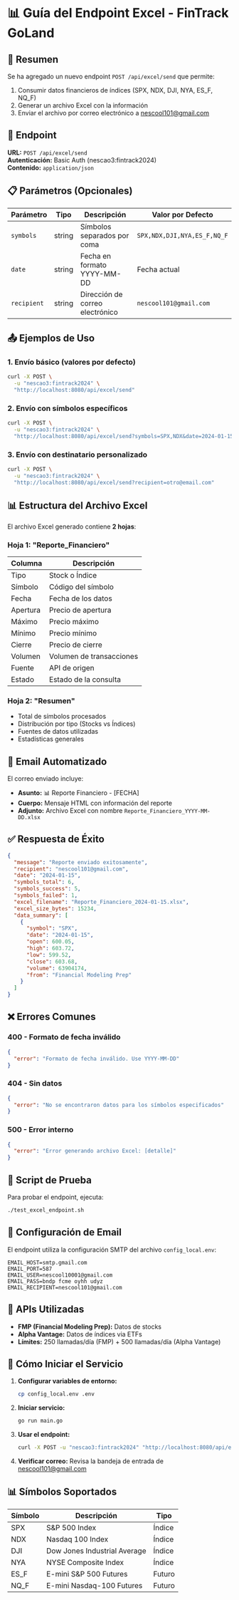 # 📊 Guía del Endpoint Excel - FinTrack GoLand

## 🎯 Resumen
Se ha agregado un nuevo endpoint `POST /api/excel/send` que permite:
1. Consumir datos financieros de índices (SPX, NDX, DJI, NYA, ES_F, NQ_F)
2. Generar un archivo Excel con la información
3. Enviar el archivo por correo electrónico a nescool101@gmail.com

## 🔗 Endpoint

**URL:** `POST /api/excel/send`  
**Autenticación:** Basic Auth (nescao3:fintrack2024)  
**Contenido:** `application/json`

## 📋 Parámetros (Opcionales)

| Parámetro | Tipo | Descripción | Valor por Defecto |
|-----------|------|-------------|-------------------|
| `symbols` | string | Símbolos separados por coma | `SPX,NDX,DJI,NYA,ES_F,NQ_F` |
| `date` | string | Fecha en formato YYYY-MM-DD | Fecha actual |
| `recipient` | string | Dirección de correo electrónico | `nescool101@gmail.com` |

## 📤 Ejemplos de Uso

### 1. Envío básico (valores por defecto)
```bash
curl -X POST \
  -u "nescao3:fintrack2024" \
  "http://localhost:8080/api/excel/send"
```

### 2. Envío con símbolos específicos
```bash
curl -X POST \
  -u "nescao3:fintrack2024" \
  "http://localhost:8080/api/excel/send?symbols=SPX,NDX&date=2024-01-15"
```

### 3. Envío con destinatario personalizado
```bash
curl -X POST \
  -u "nescao3:fintrack2024" \
  "http://localhost:8080/api/excel/send?recipient=otro@email.com"
```

## 📊 Estructura del Archivo Excel

El archivo Excel generado contiene **2 hojas**:

### Hoja 1: "Reporte_Financiero"
| Columna | Descripción |
|---------|-------------|
| Tipo | Stock o Índice |
| Símbolo | Código del símbolo |
| Fecha | Fecha de los datos |
| Apertura | Precio de apertura |
| Máximo | Precio máximo |
| Mínimo | Precio mínimo |
| Cierre | Precio de cierre |
| Volumen | Volumen de transacciones |
| Fuente | API de origen |
| Estado | Estado de la consulta |

### Hoja 2: "Resumen"
- Total de símbolos procesados
- Distribución por tipo (Stocks vs Índices)
- Fuentes de datos utilizadas
- Estadísticas generales

## 📧 Email Automatizado

El correo enviado incluye:
- **Asunto:** 📊 Reporte Financiero - [FECHA]
- **Cuerpo:** Mensaje HTML con información del reporte
- **Adjunto:** Archivo Excel con nombre `Reporte_Financiero_YYYY-MM-DD.xlsx`

## ✅ Respuesta de Éxito

```json
{
  "message": "Reporte enviado exitosamente",
  "recipient": "nescool101@gmail.com",
  "date": "2024-01-15",
  "symbols_total": 6,
  "symbols_success": 5,
  "symbols_failed": 1,
  "excel_filename": "Reporte_Financiero_2024-01-15.xlsx",
  "excel_size_bytes": 15234,
  "data_summary": [
    {
      "symbol": "SPX",
      "date": "2024-01-15",
      "open": 600.05,
      "high": 603.72,
      "low": 599.52,
      "close": 603.68,
      "volume": 63904174,
      "from": "Financial Modeling Prep"
    }
  ]
}
```

## ❌ Errores Comunes

### 400 - Formato de fecha inválido
```json
{
  "error": "Formato de fecha inválido. Use YYYY-MM-DD"
}
```

### 404 - Sin datos
```json
{
  "error": "No se encontraron datos para los símbolos especificados"
}
```

### 500 - Error interno
```json
{
  "error": "Error generando archivo Excel: [detalle]"
}
```

## 🧪 Script de Prueba

Para probar el endpoint, ejecuta:
```bash
./test_excel_endpoint.sh
```

## 🔧 Configuración de Email

El endpoint utiliza la configuración SMTP del archivo `config_local.env`:
```env
EMAIL_HOST=smtp.gmail.com
EMAIL_PORT=587
EMAIL_USER=nescool10001@gmail.com
EMAIL_PASS=bndp fcme oyhh udyz
EMAIL_RECIPIENT=nescool101@gmail.com
```

## 📱 APIs Utilizadas

- **FMP (Financial Modeling Prep):** Datos de stocks
- **Alpha Vantage:** Datos de índices via ETFs
- **Límites:** 250 llamadas/día (FMP) + 500 llamadas/día (Alpha Vantage)

## 🚀 Cómo Iniciar el Servicio

1. **Configurar variables de entorno:**
   ```bash
   cp config_local.env .env
   ```

2. **Iniciar servicio:**
   ```bash
   go run main.go
   ```

3. **Usar el endpoint:**
   ```bash
   curl -X POST -u "nescao3:fintrack2024" "http://localhost:8080/api/excel/send"
   ```

4. **Verificar correo:**
   Revisa la bandeja de entrada de nescool101@gmail.com

## 📊 Símbolos Soportados

| Símbolo | Descripción | Tipo |
|---------|-------------|------|
| SPX | S&P 500 Index | Índice |
| NDX | Nasdaq 100 Index | Índice |
| DJI | Dow Jones Industrial Average | Índice |
| NYA | NYSE Composite Index | Índice |
| ES_F | E-mini S&P 500 Futures | Futuro |
| NQ_F | E-mini Nasdaq-100 Futures | Futuro | 